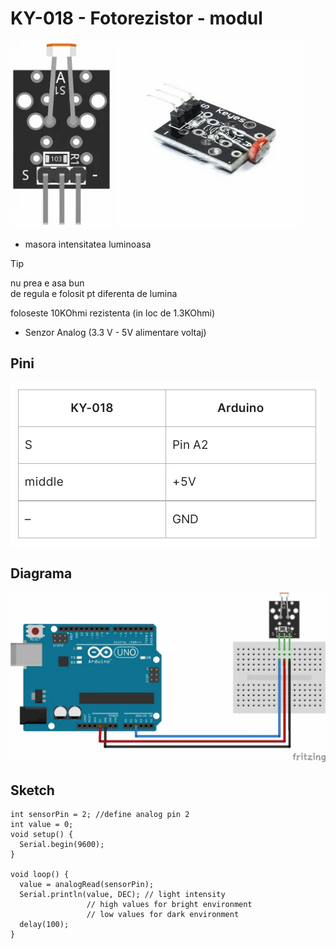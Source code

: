 <h1>KY-018 - Fotorezistor - modul</h1>

<img src="_img/2/KY-018_fritzing_custom_part_image-163x300.jpg" alt="KY-018_fritzing_custom_part_image-163x300" />
<img src="_img/2/KY-018_Arduino_photoresistor_module-300x300.jpg" alt="KY-018_Arduino_photoresistor_module-300x300" />

- masora intensitatea luminoasa

> [!TIP]
> nu prea e asa bun<br />
> de regula e folosit pt diferenta de lumina<br />


foloseste 10KOhmi rezistenta (in loc de 1.3KOhmi)
-  Senzor Analog (3.3 V - 5V alimentare voltaj)

<h2>Pini</h2>

<img src="_img/2/tabel.PNG" alt="tabel" />

<h2>Diagrama</h2>

<img src="_img/2/Arduino_KY-018_Keyes_photoresistor_module_connection_diagram-1024x552.jpg" alt="Arduino_KY-018_Keyes_photoresistor_module_connection_diagram-1024x552" />

<h2>Sketch</h2>

```
int sensorPin = 2; //define analog pin 2
int value = 0; 
void setup() {
  Serial.begin(9600); 
}

void loop() {
  value = analogRead(sensorPin); 
  Serial.println(value, DEC); // light intensity
			     // high values for bright environment
			     // low values for dark environment
  delay(100); 
}
```